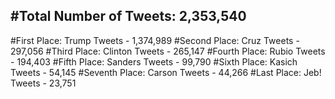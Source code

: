 #Total Number of Tweets: 2,353,540 
---
#First Place: Trump Tweets - 1,374,989
#Second Place: Cruz Tweets - 297,056
#Third Place: Clinton Tweets - 265,147
#Fourth Place: Rubio Tweets - 194,403
#Fifth Place: Sanders Tweets - 99,790
#Sixth Place: Kasich Tweets - 54,145
#Seventh Place: Carson Tweets - 44,266
#Last Place: Jeb! Tweets - 23,751
